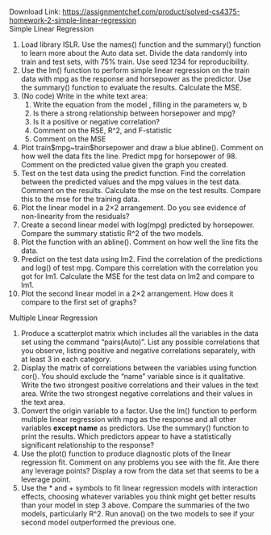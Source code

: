 Download Link: https://assignmentchef.com/product/solved-cs4375-homework-2-simple-linear-regression
<br>
Simple Linear Regression

<ol>

 <li>Load library ISLR. Use the names() function and the summary() function to learn more about the Auto data set. Divide the data randomly into train and test sets, with 75% train. Use seed 1234 for reproducibility.</li>

 <li>Use the lm() function to perform simple linear regression on the train data with mpg as the response and horsepower as the predictor. Use the summary() function to evaluate the results. Calculate the MSE.</li>

 <li>(No code) Write in the white text area:

  <ol>

   <li>Write the equation from the model , filling in the parameters w, b</li>

   <li>Is there a strong relationship between horsepower and mpg?</li>

   <li>Is it a positive or negative correlation?</li>

   <li>Comment on the RSE, R^2, and F-statistic</li>

   <li>Comment on the MSE</li>

  </ol></li>

 <li>Plot train$mpg~train$horsepower and draw a blue abline(). Comment on how well the data fits the line. Predict mpg for horsepower of 98. Comment on the predicted value given the graph you created.</li>

 <li>Test on the test data using the predict function. Find the correlation between the predicted values and the mpg values in the test data. Comment on the results. Calculate the mse on the test results. Compare this to the mse for the training data.</li>

 <li>Plot the linear model in a 2×2 arrangement. Do you see evidence of non-linearity from the residuals?</li>

 <li>Create a second linear model with log(mpg) predicted by horsepower. Compare the summary statistic R^2 of the two models.</li>

 <li>Plot the function with an abline(). Comment on how well the line fits the data.</li>

 <li>Predict on the test data using lm2. Find the correlation of the predictions and log() of test mpg. Compare this correlation with the correlation you got for lm1. Calculate the MSE for the test data on lm2 and compare to lm1.</li>

 <li>Plot the second linear model in a 2×2 arrangement. How does it compare to the first set of graphs?</li>

</ol>

Multiple Linear Regression

<ol>

 <li>Produce a scatterplot matrix which includes all the variables in the data set using the command “pairs(Auto)”. List any possible correlations that you observe, listing positive and negative correlations separately, with at least 3 in each category.</li>

 <li>Display the matrix of correlations between the variables using function cor(). You should exclude the “name” variable since is it qualitative. Write the two strongest positive correlations and their values in the text area. Write the two strongest negative correlations and their values in the text area.</li>

 <li>Convert the origin variable to a factor. Use the lm() function to perform multiple linear regression with mpg as the response and all other variables <strong>except name</strong> as predictors. Use the summary() function to print the results. Which predictors appear to have a statistically significant relationship to the response?</li>

 <li>Use the plot() function to produce diagnostic plots of the linear regression fit. Comment on any problems you see with the fit. Are there any leverage points? Display a row from the data set that seems to be a leverage point.</li>

 <li>Use the * and + symbols to fit linear regression models with interaction effects, choosing whatever variables you think might get better results than your model in step 3 above. Compare the summaries of the two models, particularly R^2. Run anova() on the two models to see if your second model outperformed the previous one.</li>

</ol>



